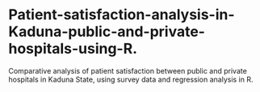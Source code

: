 # Patient-satisfaction-analysis-in-Kaduna-public-and-private-hospitals-using-R.
Comparative analysis of patient satisfaction between public and private hospitals in Kaduna State, using survey data and regression analysis in R.
